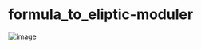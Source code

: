 # formula_to_eliptic-moduler
![image](https://github.com/user-attachments/assets/d137a8f9-ec4d-45a2-a8b7-75c34f976d5f)
